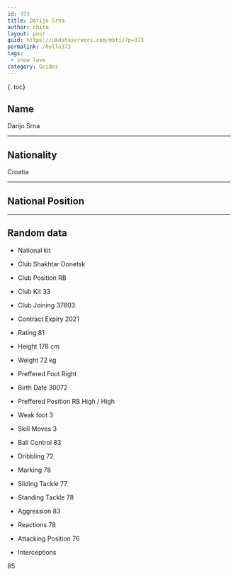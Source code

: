 ```yaml
---
id: 373
title: Darijo Srna
author: chito
layout: post
guid: https://ukdataservers.com/mbti/?p=373
permalink: /hello373
tags:
 - show love
category: Guides
---
```



{: toc}

## Name  
Darijo Srna 

* * *

## Nationality  
Croatia 

* * *

## National Position 

* * *

## Random data 

  * National kit 
  * Club 
Shakhtar Donetsk 

  * Club Position 
RB 

  * Club Kit 
33 

  * Club Joining 
37803 

  * Contract Expiry 
2021 

  * Rating 
81 

  * Height 
178 cm 

  * Weight 
72 kg 

  * Preffered Foot 
Right 

  * Birth Date 
30072 

  * Preffered Position 
RB High / High 

  * Weak foot 
3 

  * Skill Moves 
3 

  * Ball Control 
83 

  * Dribbling 
72 

  * Marking 
78 

  * Sliding Tackle 
77 

  * Standing Tackle 
78 

  * Aggression 
83 

  * Reactions 
78 

  * Attacking Position 
76 

  * Interceptions 

85